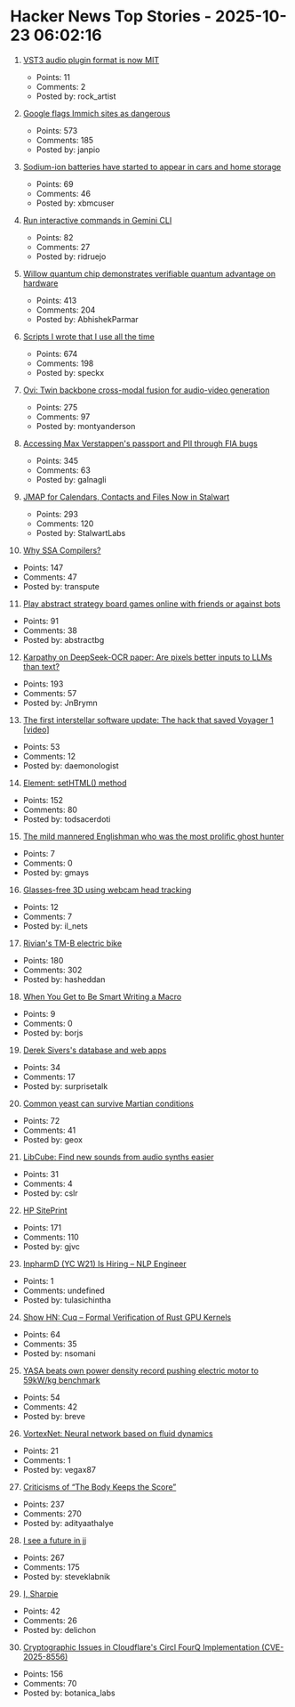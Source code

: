 # Hacker News Top Stories - 2025-10-23 06:02:16

1. [VST3 audio plugin format is now MIT](https://forums.steinberg.net/t/vst-3-8-0-sdk-released/1011988)
   - Points: 11
   - Comments: 2
   - Posted by: rock_artist

2. [Google flags Immich sites as dangerous](https://immich.app/blog/google-flags-immich-as-dangerous)
   - Points: 573
   - Comments: 185
   - Posted by: janpio

3. [Sodium-ion batteries have started to appear in cars and home storage](https://cleantechnica.com/2025/10/22/the-sodium-ion-battery-revolution-has-started/)
   - Points: 69
   - Comments: 46
   - Posted by: xbmcuser

4. [Run interactive commands in Gemini CLI](https://developers.googleblog.com/en/say-hello-to-a-new-level-of-interactivity-in-gemini-cli/)
   - Points: 82
   - Comments: 27
   - Posted by: ridruejo

5. [Willow quantum chip demonstrates verifiable quantum advantage on hardware](https://blog.google/technology/research/quantum-echoes-willow-verifiable-quantum-advantage/)
   - Points: 413
   - Comments: 204
   - Posted by: AbhishekParmar

6. [Scripts I wrote that I use all the time](https://evanhahn.com/scripts-i-wrote-that-i-use-all-the-time/)
   - Points: 674
   - Comments: 198
   - Posted by: speckx

7. [Ovi: Twin backbone cross-modal fusion for audio-video generation](https://github.com/character-ai/Ovi)
   - Points: 275
   - Comments: 97
   - Posted by: montyanderson

8. [Accessing Max Verstappen's passport and PII through FIA bugs](https://ian.sh/fia)
   - Points: 345
   - Comments: 63
   - Posted by: galnagli

9. [JMAP for Calendars, Contacts and Files Now in Stalwart](https://stalw.art/blog/jmap-collaboration/)
   - Points: 293
   - Comments: 120
   - Posted by: StalwartLabs

10. [Why SSA Compilers?](https://mcyoung.xyz/2025/10/21/ssa-1/)
   - Points: 147
   - Comments: 47
   - Posted by: transpute

11. [Play abstract strategy board games online with friends or against bots](https://abstractboardgames.com/)
   - Points: 91
   - Comments: 38
   - Posted by: abstractbg

12. [Karpathy on DeepSeek-OCR paper: Are pixels better inputs to LLMs than text?](https://twitter.com/karpathy/status/1980397031542989305)
   - Points: 193
   - Comments: 57
   - Posted by: JnBrymn

13. [The first interstellar software update: The hack that saved Voyager 1 [video]](https://www.youtube.com/watch?v=p0K7u3B_8rY)
   - Points: 53
   - Comments: 12
   - Posted by: daemonologist

14. [Element: setHTML() method](https://developer.mozilla.org/en-US/docs/Web/API/Element/setHTML)
   - Points: 152
   - Comments: 80
   - Posted by: todsacerdoti

15. [The mild mannered Englishman who was the most prolific ghost hunter](https://lithub.com/the-mild-mannered-englishman-who-was-the-worlds-most-prolific-ghost-hunter/)
   - Points: 7
   - Comments: 0
   - Posted by: gmays

16. [Glasses-free 3D using webcam head tracking](https://assetstore.unity.com/packages/tools/camera/vr-without-glasses-for-webgl-332314)
   - Points: 12
   - Comments: 7
   - Posted by: il_nets

17. [Rivian's TM-B electric bike](https://www.theverge.com/news/804157/rivian-tm-b-electric-bike-price-specs-helmet-quad)
   - Points: 180
   - Comments: 302
   - Posted by: hasheddan

18. [When You Get to Be Smart Writing a Macro](https://tonsky.me/blog/hashp/)
   - Points: 9
   - Comments: 0
   - Posted by: borjs

19. [Derek Sivers's database and web apps](https://github.com/sivers/sivers)
   - Points: 34
   - Comments: 17
   - Posted by: surprisetalk

20. [Common yeast can survive Martian conditions](https://phys.org/news/2025-10-common-yeast-survive-martian-conditions.html)
   - Points: 72
   - Comments: 41
   - Posted by: geox

21. [LibCube: Find new sounds from audio synths easier](https://github.com/cslr/libcube-public/wiki)
   - Points: 31
   - Comments: 4
   - Posted by: cslr

22. [HP SitePrint](https://www.hp.com/us-en/printers/site-print/layout-robot.html)
   - Points: 171
   - Comments: 110
   - Posted by: gjvc

23. [InpharmD (YC W21) Is Hiring – NLP Engineer](https://inpharmd.com/jobs/inpharmd-is-hiring-ai-ml-engineer)
   - Points: 1
   - Comments: undefined
   - Posted by: tulasichintha

24. [Show HN: Cuq – Formal Verification of Rust GPU Kernels](https://github.com/neelsomani/cuq)
   - Points: 64
   - Comments: 35
   - Posted by: nsomani

25. [YASA beats own power density record pushing electric motor to 59kW/kg benchmark](https://yasa.com/news/yasa-smashes-own-unofficial-power-density-world-record-pushing-state-of-the-art-electric-motor-to-staggering-new-59kw-kg-benchmark/)
   - Points: 54
   - Comments: 42
   - Posted by: breve

26. [VortexNet: Neural network based on fluid dynamics](https://github.com/samim23/vortexnet)
   - Points: 21
   - Comments: 1
   - Posted by: vegax87

27. [Criticisms of “The Body Keeps the Score”](https://josepheverettwil.substack.com/p/the-body-keeps-the-score-is-bullshit)
   - Points: 237
   - Comments: 270
   - Posted by: adityaathalye

28. [I see a future in jj](https://steveklabnik.com/writing/i-see-a-future-in-jj/)
   - Points: 267
   - Comments: 175
   - Posted by: steveklabnik

29. [I, Sharpie](https://www.commonplace.org/p/chris-griswold-i-sharpie)
   - Points: 42
   - Comments: 26
   - Posted by: delichon

30. [Cryptographic Issues in Cloudflare's Circl FourQ Implementation (CVE-2025-8556)](https://www.botanica.software/blog/cryptographic-issues-in-cloudflares-circl-fourq-implementation)
   - Points: 156
   - Comments: 70
   - Posted by: botanica_labs


